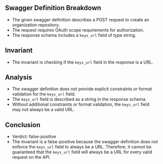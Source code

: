 ## Swagger Definition Breakdown
- The given swagger definition describes a POST request to create an organization repository.
- The request requires OAuth scope requirements for authorization.
- The response schema includes a `keys_url` field of type string.

## Invariant
- The invariant is checking if the `keys_url` field in the response is a URL.

## Analysis
- The swagger definition does not provide explicit constraints or format validation for the `keys_url` field.
- The `keys_url` field is described as a string in the response schema.
- Without additional constraints or format validation, the `keys_url` field may not always be a valid URL.

## Conclusion
- Verdict: false-positive
- The invariant is a false-positive because the swagger definition does not enforce the `keys_url` field to always be a URL. Therefore, it cannot be guaranteed that the `keys_url` field will always be a URL for every valid request on the API.
